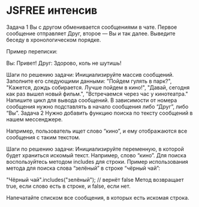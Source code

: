 # JSFREE интенсив
Задача 1
Вы с другом обменивается сообщениями в чате. Первое сообщение отправляет Друг, второе — Вы и так далее. Выведите беседу в хронологическом порядке.

Пример переписки:

Вы: Привет!
Друг: Здорово, коль не шутишь!

Шаги по решению задачи:
Инициализируйте массив сообщений.
Заполните его следующими данными:
"Пойдем гулять в парк?",
"Кажется, дождь собирается. Лучше пойдем в кино!",
"Давай, сегодня как раз вышел новый фильм.",
"Встречаемся через час у кинотеатра."
Напишите цикл для вывода сообщений.
В зависимости от номера сообщения нужно подставлять в начало сообщения либо “Друг”, либо “Вы”.
Задача 2
Нужно добавить функцию поиска по тексту сообщений в нашем мессенджере.

Например, пользователь ищет слово “кино”, и ему отображаются все сообщения с таким текстом.

Шаги по решению задачи:
Инициализируйте переменную, в которой будет храниться искомый текст. Например, слово “кино”.
Для поиска воспользуйтесь методом includes для строки.
Пример использования метода для поиска слова “зелёный” в строке “чёрный чай”:

"Чёрный чай".includes("зелёный"); // вернёт false
Метод возвращает true, если слово есть в строке, и false, если нет.

Напечатайте списком все сообщения, в которых есть искомая строка.
